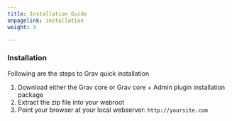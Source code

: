 ```yaml
---
title: Installation Guide
onpagelink: installation
weight: 3

---
```


### Installation

Following are the steps to Grav quick installation

1. Download either the Grav core or Grav core + Admin plugin installation package
2. Extract the zip file into your webroot
3. Point your browser at your local webserver: `http://yoursite.com`
 